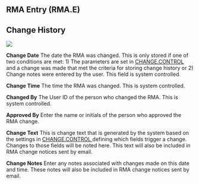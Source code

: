 ##  RMA Entry (RMA.E)

<PageHeader />

##  Change History

![](images/RMA-E-4.jpg)

**Change Date** The date the RMA was changed. This is only stored if one of two conditions are met: 1) The parameters are set in [ CHANGE.CONTROL ](../../../../../../../../../../../rover/AP-OVERVIEW/AP-ENTRY/VENDOR-E/VENDOR-E-5/CHANGE-CONTROL) and a change was made that met the criteria for storing change history or 2) Change notes were entered by the user. This field is system controlled.   
  
**Change Time** The time the RMA was changed. This is system controlled.  
  
**Changed By** The User ID of the person who changed the RMA. This is system
controlled.  
  
**Approved By** Enter the name or initials of the person who approved the RMA
change.  
  
**Change Text** This is change text that is generated by the system based on the settings in [ CHANGE.CONTROL ](../../../../../../../../../../../rover/AP-OVERVIEW/AP-ENTRY/VENDOR-E/VENDOR-E-5/CHANGE-CONTROL) defining which fields trigger a change. Changes to those fields will be noted here. This text will also be included in RMA change notices sent by email.   
  
**Change Notes** Enter any notes associated with changes made on this date and
time. These notes will also be included in RMA change notices sent by email.  
  
  
<badge text= "Version 8.10.57" vertical="middle" />

<PageFooter />